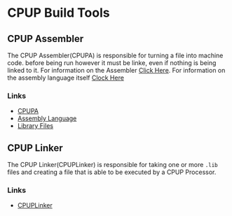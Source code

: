 # CPUP Build Tools

## CPUP Assembler
The CPUP Assembler(CPUPA) is responsible for turning a file into machine code. before being run however it must be linke, even if nothing is being linked to it. For information on the Assembler [Click Here](CPUPA.md). For information on the assembly language itself [Clock Here](cpa.md)

### Links
- [CPUPA](CPUPA.md)
- [Assembly Language](cpa.md)
- [Library Files](libFiles.md)

## CPUP Linker
The CPUP Linker(CPUPLinker) is responsible for taking one or more `.lib` files and creating a file that is able to be executed by a CPUP Processor.

### Links
- [CPUPLinker](CPUPL.md)